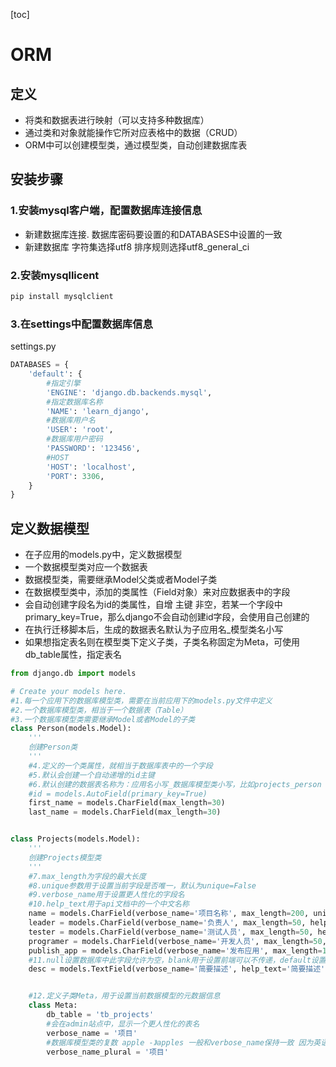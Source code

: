 [toc]

# ORM

## 定义

- 将类和数据表进行映射（可以支持多种数据库）
- 通过类和对象就能操作它所对应表格中的数据（CRUD）
- ORM中可以创建模型类，通过模型类，自动创建数据库表



## 安装步骤

### 1.安装mysql客户端，配置数据库连接信息
+ 新建数据库连接. 数据库密码要设置的和DATABASES中设置的一致
+ 新建数据库 字符集选择utf8 排序规则选择utf8_general_ci

### 2.安装mysqllicent

```python
pip install mysqlclient
```

### 3.在settings中配置数据库信息

settings.py

```python
DATABASES = {
    'default': {
        #指定引擎
        'ENGINE': 'django.db.backends.mysql',
        #指定数据库名称
        'NAME': 'learn_django',
        #数据库用户名
        'USER': 'root',
        #数据库用户密码
        'PASSWORD': '123456',
        #HOST
        'HOST': 'localhost',
        'PORT': 3306,
    }
}
```



## 定义数据模型

+ 在子应用的models.py中，定义数据模型
+ 一个数据模型类对应一个数据表
+ 数据模型类，需要继承Model父类或者Model子类
+ 在数据模型类中，添加的类属性（Field对象）来对应数据表中的字段
+ 会自动创建字段名为id的类属性，自增 主键 非空，若某一个字段中primary_key=True，那么django不会自动创建id字段，会使用自己创建的
+ 在执行迁移脚本后，生成的数据表名默认为子应用名_模型类名小写
+ 如果想指定表名则在模型类下定义子类，子类名称固定为Meta，可使用db_table属性，指定表名

```python
from django.db import models

# Create your models here.
#1.每一个应用下的数据库模型类，需要在当前应用下的models.py文件中定义
#2.一个数据库模型类，相当于一个数据表（Table）
#3.一个数据库模型类需要继承Model或者Model的子类
class Person(models.Model):
    '''
    创建Person类
    '''
    #4.定义的一个类属性，就相当于数据库表中的一个字段
    #5.默认会创建一个自动递增的id主键
    #6.默认创建的数据表名称为：应用名小写_数据库模型类小写，比如projects_person
    #id = models.AutoField(primary_key=True)
    first_name = models.CharField(max_length=30)
    last_name = models.CharField(max_length=30)


class Projects(models.Model):
    '''
    创建Projects模型类
    '''
    #7.max_length为字段的最大长度
    #8.unique参数用于设置当前字段是否唯一，默认为unique=False
    #9.verbose_name用于设置更人性化的字段名
    #10.help_text用于api文档中的一个中文名称
    name = models.CharField(verbose_name='项目名称', max_length=200, unique=True, help_text='项目名称')
    leader = models.CharField(verbose_name='负责人', max_length=50, help_text='负责人')
    tester = models.CharField(verbose_name='测试人员', max_length=50, help_text='测试人员')
    programer = models.CharField(verbose_name='开发人员', max_length=50, help_text='开发人员')
    publish_app = models.CharField(verbose_name='发布应用', max_length=100, help_text='发布应用')
    #11.null设置数据库中此字段允许为空，blank用于设置前端可以不传递，default设置默认值
    desc = models.TextField(verbose_name='简要描述', help_text='简要描述', blank=True, default='', null=True)


    #12.定义子类Meta，用于设置当前数据模型的元数据信息
    class Meta:
        db_table = 'tb_projects'
        #会在admin站点中，显示一个更人性化的表名
        verbose_name = '项目'
        #数据库模型类的复数 apple -》apples 一般和verbose_name保持一致 因为英语单词有单数和复数两种形式，这个属性是模型对象的复数名。中文则跟 verbose_name 值一致。如果不指定该选项，那么默认的复数名字是 verbose_name 加上 ‘s’ 。
        verbose_name_plural = '项目'

```



